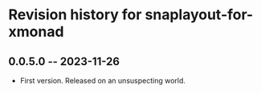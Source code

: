 # Revision history for snaplayout-for-xmonad

## 0.0.5.0 -- 2023-11-26

* First version. Released on an unsuspecting world.
